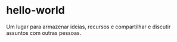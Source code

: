 # hello-world
Um lugar para  armazenar ideias, recursos e compartilhar e discutir assuntos com outras pessoas.
